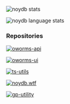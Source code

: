 ![noydb stats](https://github-readme-stats.vercel.app/api?username=noydb&count_private=true&show_icons=true&theme=tokyonight&hide_border=true&include_all_commits=true)

![noydb language stats](https://github-readme-stats.vercel.app/api/top-langs/?username=noydb&theme=tokyonight&hide_border=true)

### Repositories

[![oworms-api](https://github-readme-stats.vercel.app/api/pin/?username=noydb&repo=oworms-api&theme=tokyonight&hide_border=true)](https://github.com/noydb/oworms-api)

[![oworms-ui](https://github-readme-stats.vercel.app/api/pin/?username=noydb&repo=oworms-ui&theme=tokyonight&hide_border=true)](https://github.com/noydb/oworms-ui)

[![ts-utils](https://github-readme-stats.vercel.app/api/pin/?username=noydb&repo=ts-utils&theme=tokyonight&hide_border=true)](https://github.com/noydb/ts-utils)

[![noydb.wtf](https://github-readme-stats.vercel.app/api/pin/?username=noydb&repo=noydb.wtf&theme=tokyonight&hide_border=true)](https://github.com/noydb/noydb.wtf)

[![gp-utility](https://github-readme-stats.vercel.app/api/pin/?username=noydb&repo=gp-utility&theme=tokyonight&hide_border=true)](https://github.com/noydb/gp-utility)
